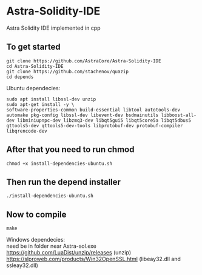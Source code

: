 # Astra-Solidity-IDE
Astra Solidity IDE implemented in cpp  

## To get started
```
git clone https://github.com/AstraCore/Astra-Solidity-IDE
cd Astra-Solidity-IDE
git clone https://github.com/stachenov/quazip
cd depends
```
Ubuntu dependecies:
```
sudo apt install libssl-dev unzip 
sudo apt-get install -y \
software-properties-common build-essential libtool autotools-dev automake pkg-config libssl-dev libevent-dev bsdmainutils libboost-all-dev libminiupnpc-dev libzmq3-dev libqt5gui5 libqt5core5a libqt5dbus5 qttools5-dev qttools5-dev-tools libprotobuf-dev protobuf-compiler libqrencode-dev
```

## After that you need to run chmod
`chmod +x install-dependencies-ubuntu.sh`

## Then run the depend installer
`./install-dependencies-ubuntu.sh`

## Now to compile
`make`



Windows dependecies:  
need be in folder near Astra-sol.exe  
https://github.com/LuaDist/unzip/releases (unzip)  
https://slproweb.com/products/Win32OpenSSL.html (libeay32.dll and ssleay32.dll)  
